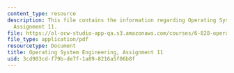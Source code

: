 ```yaml
---
content_type: resource
description: This file contains the information regarding Operating System Engineering,
  Assignment 11.
file: https://ol-ocw-studio-app-qa.s3.amazonaws.com/courses/6-828-operating-system-engineering-fall-2012/3cd903cdf79bde7f1a898216a5f06b8f_MIT6_828F12_assignment11.pdf
file_type: application/pdf
resourcetype: Document
title: Operating System Engineering, Assignment 11
uid: 3cd903cd-f79b-de7f-1a89-8216a5f06b8f
---
```

